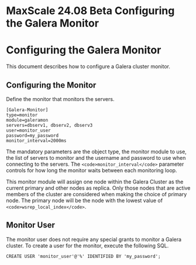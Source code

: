 
# MaxScale 24.08 Beta Configuring the Galera Monitor

# Configuring the Galera Monitor


This document describes how to configure a Galera cluster monitor.


## Configuring the Monitor


Define the monitor that monitors the servers.



```
[Galera-Monitor]
type=monitor
module=galeramon
servers=dbserv1, dbserv2, dbserv3
user=monitor_user
password=my_password
monitor_interval=2000ms
```



The mandatory parameters are the object type, the monitor module to use, the
list of servers to monitor and the username and password to use when connecting
to the servers. The `<code>monitor_interval</code>` parameter controls for how long
the monitor waits between each monitoring loop.


This monitor module will assign one node within the Galera Cluster as the
current primary and other nodes as replica. Only those nodes that are active
members of the cluster are considered when making the choice of primary node. The
primary node will be the node with the lowest value of `<code>wsrep_local_index</code>`.


## Monitor User


The monitor user does not require any special grants to monitor a Galera
cluster. To create a user for the monitor, execute the following SQL.



```
CREATE USER 'monitor_user'@'%' IDENTIFIED BY 'my_password';
```

